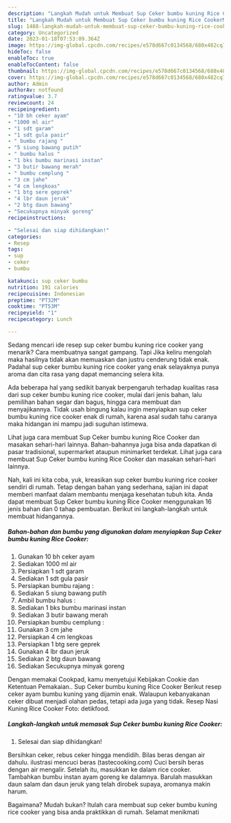 ```yaml
---
description: "Langkah Mudah untuk Membuat Sup Ceker bumbu kuning Rice CookerMenu Sahur"
title: "Langkah Mudah untuk Membuat Sup Ceker bumbu kuning Rice CookerMenu Sahur"
slug: 1488-langkah-mudah-untuk-membuat-sup-ceker-bumbu-kuning-rice-cookermenu-sahur
category: Uncategorized
date: 2023-01-18T07:53:09.364Z
image: https://img-global.cpcdn.com/recipes/e578d667c0134568/680x482cq70/sup-ceker-bumbu-kuning-rice-cooker-foto-resep-utama.jpg
hideToc: false
enableToc: true
enableTocContent: false
thumbnail: https://img-global.cpcdn.com/recipes/e578d667c0134568/680x482cq70/sup-ceker-bumbu-kuning-rice-cooker-foto-resep-utama.jpg
cover: https://img-global.cpcdn.com/recipes/e578d667c0134568/680x482cq70/sup-ceker-bumbu-kuning-rice-cooker-foto-resep-utama.jpg
author: Admin
authorAv: notfound
ratingvalue: 3.7
reviewcount: 24
recipeingredient:
- "10 bh ceker ayam"
- "1000 ml air"
- "1 sdt garam"
- "1 sdt gula pasir"
- " bumbu rajang "
- "5 siung bawang putih"
- " bumbu halus "
- "1 bks bumbu marinasi instan"
- "3 butir bawang merah"
- " bumbu cemplung "
- "3 cm jahe"
- "4 cm lengkoas"
- "1 btg sere geprek"
- "4 lbr daun jeruk"
- "2 btg daun bawang"
- "Secukupnya minyak goreng"
recipeinstructions:

- "Selesai dan siap dihidangkan!"
categories:
- Resep
tags:
- sup
- ceker
- bumbu

katakunci: sup ceker bumbu 
nutrition: 191 calories
recipecuisine: Indonesian
preptime: "PT32M"
cooktime: "PT53M"
recipeyield: "1"
recipecategory: Lunch

---
```



Sedang mencari ide resep sup ceker bumbu kuning rice cooker yang menarik? Cara membuatnya sangat gampang. Tapi Jika keliru mengolah maka hasilnya tidak akan memuaskan dan justru cenderung tidak enak. Padahal sup ceker bumbu kuning rice cooker yang enak selayaknya punya aroma dan cita rasa yang dapat memancing selera kita.


Ada beberapa hal yang sedikit banyak berpengaruh terhadap kualitas rasa dari sup ceker bumbu kuning rice cooker, mulai dari jenis bahan, lalu pemilihan bahan segar dan bagus, hingga cara membuat dan menyajikannya. Tidak usah bingung kalau ingin menyiapkan sup ceker bumbu kuning rice cooker enak di rumah, karena asal sudah tahu caranya maka hidangan ini mampu jadi suguhan istimewa.

Lihat juga cara membuat Sup Ceker bumbu kuning Rice Cooker dan masakan sehari-hari lainnya. Bahan-bahannya juga bisa anda dapatkan di pasar tradisional, supermarket ataupun minimarket terdekat. Lihat juga cara membuat Sup Ceker bumbu kuning Rice Cooker dan masakan sehari-hari lainnya.


Nah, kali ini kita coba, yuk, kreasikan sup ceker bumbu kuning rice cooker sendiri di rumah. Tetap dengan bahan yang sederhana, sajian ini dapat memberi manfaat dalam membantu menjaga kesehatan tubuh kita. Anda dapat membuat Sup Ceker bumbu kuning Rice Cooker menggunakan 16 jenis bahan dan 0 tahap pembuatan. Berikut ini langkah-langkah untuk membuat hidangannya.

<!--inarticleads1-->

##### Bahan-bahan dan bumbu yang digunakan dalam menyiapkan Sup Ceker bumbu kuning Rice Cooker:

1. Gunakan 10 bh ceker ayam
1. Sediakan 1000 ml air
1. Persiapkan 1 sdt garam
1. Sediakan 1 sdt gula pasir
1. Persiapkan  bumbu rajang :
1. Sediakan 5 siung bawang putih
1. Ambil  bumbu halus :
1. Sediakan 1 bks bumbu marinasi instan
1. Sediakan 3 butir bawang merah
1. Persiapkan  bumbu cemplung :
1. Gunakan 3 cm jahe
1. Persiapkan 4 cm lengkoas
1. Persiapkan 1 btg sere geprek
1. Gunakan 4 lbr daun jeruk
1. Sediakan 2 btg daun bawang
1. Sediakan Secukupnya minyak goreng


Dengan memakai Cookpad, kamu menyetujui Kebijakan Cookie dan Ketentuan Pemakaian.. Sup Ceker bumbu kuning Rice Cooker Berikut resep ceker ayam bumbu kuning yang dijamin enak. Walaupun kebanyakanan ceker dibuat menjadi olahan pedas, tetapi ada juga yang tidak. Resep Nasi Kuning Rice Cooker Foto: detikfood. 

<!--inarticleads2-->

##### Langkah-langkah untuk memasak Sup Ceker bumbu kuning Rice Cooker:


1. Selesai dan siap dihidangkan!

Bersihkan ceker, rebus ceker hingga mendidih. Bilas beras dengan air dahulu. ilustrasi mencuci beras (tastecooking.com) Cuci bersih beras dengan air mengalir. Setelah itu, masukkan ke dalam rice cooker. Tambahkan bumbu instan ayam goreng ke dalamnya. Barulah masukkan daun salam dan daun jeruk yang telah dirobek supaya, aromanya makin harum. 

Bagaimana? Mudah bukan? Itulah cara membuat sup ceker bumbu kuning rice cooker yang bisa anda praktikkan di rumah. Selamat menikmati
